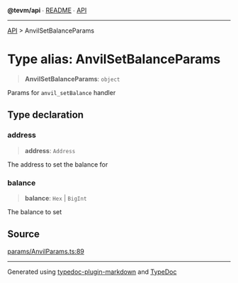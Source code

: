 **@tevm/api** ∙ [README](../README.md) ∙ [API](../API.md)

***

[API](../API.md) > AnvilSetBalanceParams

# Type alias: AnvilSetBalanceParams

> **AnvilSetBalanceParams**: `object`

Params for `anvil_setBalance` handler

## Type declaration

### address

> **address**: `Address`

The address to set the balance for

### balance

> **balance**: `Hex` \| `BigInt`

The balance to set

## Source

[params/AnvilParams.ts:89](https://github.com/evmts/tevm-monorepo/blob/main/vm/api/src/params/AnvilParams.ts#L89)

***
Generated using [typedoc-plugin-markdown](https://www.npmjs.com/package/typedoc-plugin-markdown) and [TypeDoc](https://typedoc.org/)
